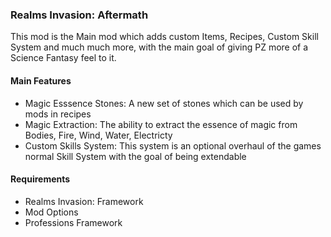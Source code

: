 ### **Realms Invasion: Aftermath**

This mod is the Main mod which adds custom Items, Recipes, Custom Skill System and much much more, with the main goal of giving PZ more of a Science Fantasy feel to it.

#### **Main Features**

- Magic Esssence Stones: A new set of stones which can be used by mods in recipes
- Magic Extraction: The ability to extract the essence of magic from Bodies, Fire, Wind, Water, Electricty
- Custom Skills System: This system is an optional overhaul of the games normal Skill System with the goal of being extendable


#### **Requirements**

- Realms Invasion: Framework
- Mod Options
- Professions Framework

